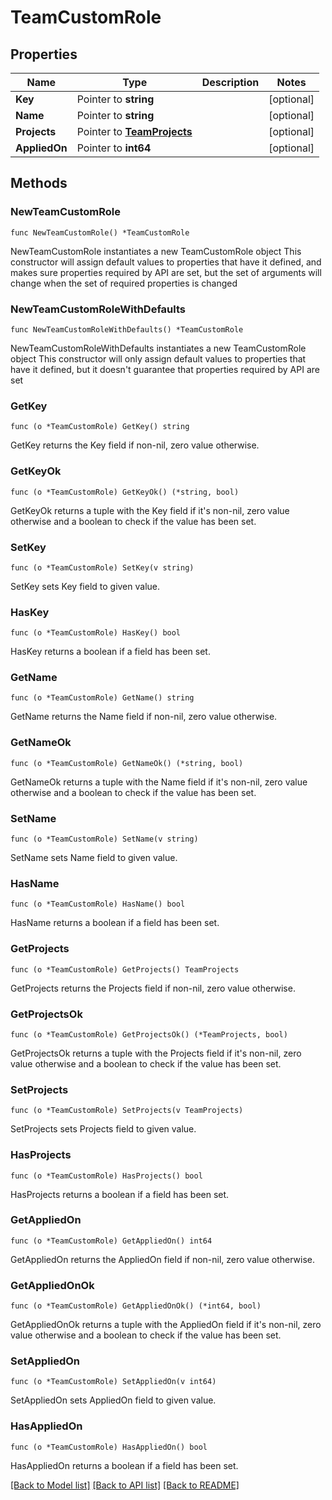 # TeamCustomRole

## Properties

Name | Type | Description | Notes
------------ | ------------- | ------------- | -------------
**Key** | Pointer to **string** |  | [optional] 
**Name** | Pointer to **string** |  | [optional] 
**Projects** | Pointer to [**TeamProjects**](TeamProjects.md) |  | [optional] 
**AppliedOn** | Pointer to **int64** |  | [optional] 

## Methods

### NewTeamCustomRole

`func NewTeamCustomRole() *TeamCustomRole`

NewTeamCustomRole instantiates a new TeamCustomRole object
This constructor will assign default values to properties that have it defined,
and makes sure properties required by API are set, but the set of arguments
will change when the set of required properties is changed

### NewTeamCustomRoleWithDefaults

`func NewTeamCustomRoleWithDefaults() *TeamCustomRole`

NewTeamCustomRoleWithDefaults instantiates a new TeamCustomRole object
This constructor will only assign default values to properties that have it defined,
but it doesn't guarantee that properties required by API are set

### GetKey

`func (o *TeamCustomRole) GetKey() string`

GetKey returns the Key field if non-nil, zero value otherwise.

### GetKeyOk

`func (o *TeamCustomRole) GetKeyOk() (*string, bool)`

GetKeyOk returns a tuple with the Key field if it's non-nil, zero value otherwise
and a boolean to check if the value has been set.

### SetKey

`func (o *TeamCustomRole) SetKey(v string)`

SetKey sets Key field to given value.

### HasKey

`func (o *TeamCustomRole) HasKey() bool`

HasKey returns a boolean if a field has been set.

### GetName

`func (o *TeamCustomRole) GetName() string`

GetName returns the Name field if non-nil, zero value otherwise.

### GetNameOk

`func (o *TeamCustomRole) GetNameOk() (*string, bool)`

GetNameOk returns a tuple with the Name field if it's non-nil, zero value otherwise
and a boolean to check if the value has been set.

### SetName

`func (o *TeamCustomRole) SetName(v string)`

SetName sets Name field to given value.

### HasName

`func (o *TeamCustomRole) HasName() bool`

HasName returns a boolean if a field has been set.

### GetProjects

`func (o *TeamCustomRole) GetProjects() TeamProjects`

GetProjects returns the Projects field if non-nil, zero value otherwise.

### GetProjectsOk

`func (o *TeamCustomRole) GetProjectsOk() (*TeamProjects, bool)`

GetProjectsOk returns a tuple with the Projects field if it's non-nil, zero value otherwise
and a boolean to check if the value has been set.

### SetProjects

`func (o *TeamCustomRole) SetProjects(v TeamProjects)`

SetProjects sets Projects field to given value.

### HasProjects

`func (o *TeamCustomRole) HasProjects() bool`

HasProjects returns a boolean if a field has been set.

### GetAppliedOn

`func (o *TeamCustomRole) GetAppliedOn() int64`

GetAppliedOn returns the AppliedOn field if non-nil, zero value otherwise.

### GetAppliedOnOk

`func (o *TeamCustomRole) GetAppliedOnOk() (*int64, bool)`

GetAppliedOnOk returns a tuple with the AppliedOn field if it's non-nil, zero value otherwise
and a boolean to check if the value has been set.

### SetAppliedOn

`func (o *TeamCustomRole) SetAppliedOn(v int64)`

SetAppliedOn sets AppliedOn field to given value.

### HasAppliedOn

`func (o *TeamCustomRole) HasAppliedOn() bool`

HasAppliedOn returns a boolean if a field has been set.


[[Back to Model list]](../README.md#documentation-for-models) [[Back to API list]](../README.md#documentation-for-api-endpoints) [[Back to README]](../README.md)



